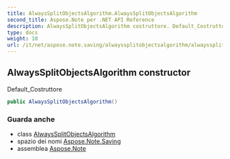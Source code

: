```yaml
---
title: AlwaysSplitObjectsAlgorithm.AlwaysSplitObjectsAlgorithm
second_title: Aspose.Note per .NET API Reference
description: AlwaysSplitObjectsAlgorithm costruttore. Default_Costruttore
type: docs
weight: 10
url: /it/net/aspose.note.saving/alwayssplitobjectsalgorithm/alwayssplitobjectsalgorithm/
---
```

## AlwaysSplitObjectsAlgorithm constructor

Default_Costruttore

```csharp
public AlwaysSplitObjectsAlgorithm()
```

### Guarda anche

* class [AlwaysSplitObjectsAlgorithm](../)
* spazio dei nomi [Aspose.Note.Saving](../../alwayssplitobjectsalgorithm/)
* assemblea [Aspose.Note](../../../)


